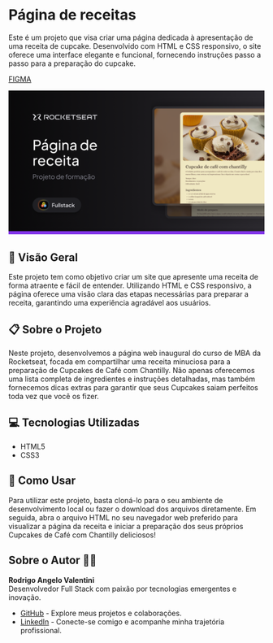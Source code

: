 # Página de receitas

Este é um projeto que visa criar uma página dedicada à apresentação de uma receita de cupcake. Desenvolvido com HTML e CSS responsivo, o site oferece uma interface elegante e funcional, fornecendo instruções passo a passo para a preparação do cupcake.

[FIGMA](https://www.figma.com/community/file/1360315130061454535/pagina-de-receita)

![Thumbnail](https://raw.githubusercontent.com/RodrigoAngeloValentini/mba-fullstack-rocketseat/refs/heads/main/assets/01-fundamentos/fundamentos-01.png)

## 🚀 Visão Geral

Este projeto tem como objetivo criar um site que apresente uma receita de forma atraente e fácil de entender. Utilizando HTML e CSS responsivo, a página oferece uma visão clara das etapas necessárias para preparar a receita, garantindo uma experiência agradável aos usuários.

## 📋 Sobre o Projeto

Neste projeto, desenvolvemos a página web inaugural do curso de MBA da Rocketseat, focada em compartilhar uma receita minuciosa para a preparação de Cupcakes de Café com Chantilly. Não apenas oferecemos uma lista completa de ingredientes e instruções detalhadas, mas também fornecemos dicas extras para garantir que seus Cupcakes saiam perfeitos toda vez que você os fizer.

## 💻 Tecnologias Utilizadas

- HTML5
- CSS3

## 📝 Como Usar

Para utilizar este projeto, basta cloná-lo para o seu ambiente de desenvolvimento local ou fazer o download dos arquivos diretamente. Em seguida, abra o arquivo HTML no seu navegador web preferido para visualizar a página da receita e iniciar a preparação dos seus próprios Cupcakes de Café com Chantilly deliciosos!

## Sobre o Autor 👨‍💻

**Rodrigo Angelo Valentini**  
Desenvolvedor Full Stack com paixão por tecnologias emergentes e inovação.

- [GitHub](https://github.com/RodrigoAngeloValentini) - Explore meus projetos e colaborações.
- [LinkedIn](https://www.linkedin.com/in/rodrigo-angelo-valentini-b8591058/) - Conecte-se comigo e acompanhe minha trajetória profissional.
